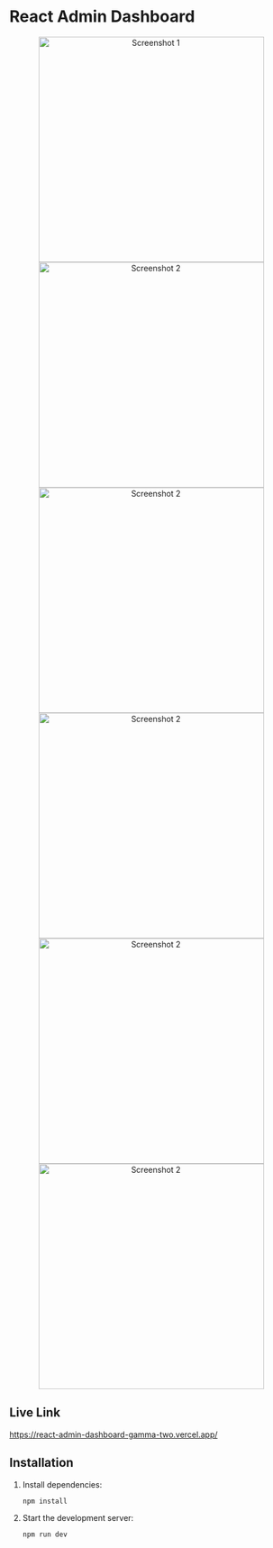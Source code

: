 

# React Admin Dashboard

<p align="center">
  <img src="assets/one.png" alt="Screenshot 1" width="400" />
  <img src="assets/two.png" alt="Screenshot 2" width="400" />
  <img src="assets/three.png" alt="Screenshot 2" width="400" />
  <img src="assets/four.png" alt="Screenshot 2" width="400" />
  <img src="assets/five.png" alt="Screenshot 2" width="400" />
  <img src="assets/six.png" alt="Screenshot 2" width="400" />
</p>

## Live Link
   https://react-admin-dashboard-gamma-two.vercel.app/


## Installation

1. Install dependencies:
   ```bash
   npm install
   ```
2. Start the development server:
   ```bash
   npm run dev
   ```